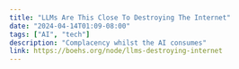 ```yaml
---
title: "LLMs Are This Close To Destroying The Internet"
date: "2024-04-14T01:09-08:00"
tags: ["AI", "tech"]
description: "Complacency whilst the AI consumes"
link: https://boehs.org/node/llms-destroying-internet
---
```


